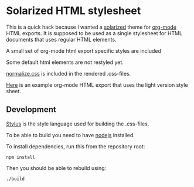 # Solarized HTML stylesheet

This is a quick hack because I wanted a [solarized](http://ethanschoonover.com/solarized) theme for [org-mode](http://orgmode.org) HTML exports. It is supposed to be used as a single stylesheet for HTML documents that uses regular HTML elements.

A small set of org-mode html export specific styles are included

Some default html elements are not restyled yet.

[normalize.css](http://necolas.github.com/normalize.css/) is included in the rendered .css-files.

[Here](http://datamaskinen.medeltiden.org/downloads/osinstall/osinstall.html) is an example org-mode HTML export that uses the light version style sheet.


## Development
[Stylus](http://learnboost.github.com/stylus/) is the style language used for building the .css-files.

To be able to build you need to have [nodejs](http://nodejs.org/) installed.

To install dependencies, run this from the repository root:

    npm install

Then you should be able to rebuild using:

    ./build
    
